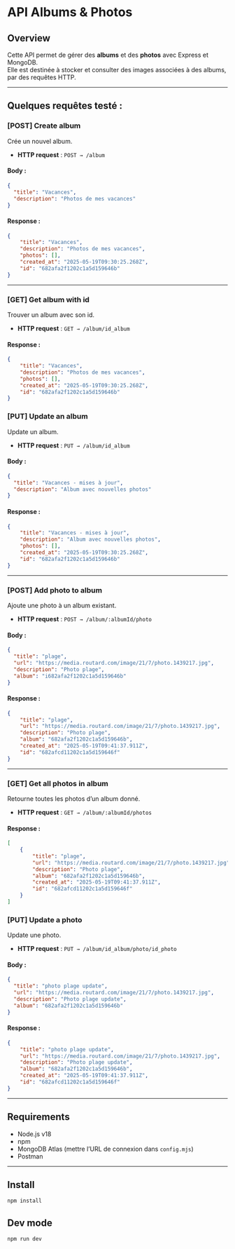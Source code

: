 
# API Albums & Photos

## Overview
Cette API permet de gérer des **albums** et des **photos** avec Express et MongoDB.  
Elle est destinée à stocker et consulter des images associées à des albums, par des requêtes HTTP.

---

## Quelques requêtes testé : 

### [POST] Create album  
Crée un nouvel album.
* **HTTP request** : `POST → /album`

#### Body :
```json
{
  "title": "Vacances",
  "description": "Photos de mes vacances"
}
```

#### Response :
```json
{
    "title": "Vacances",
    "description": "Photos de mes vacances",
    "photos": [],
    "created_at": "2025-05-19T09:30:25.268Z",
    "id": "682afa2f1202c1a5d159646b"
}
```

---

### [GET] Get album with id  
Trouver un album avec son id.

* **HTTP request** : `GET → /album/id_album`

#### Response :
```json
{
    "title": "Vacances",
    "description": "Photos de mes vacances",
    "photos": [],
    "created_at": "2025-05-19T09:30:25.268Z",
    "id": "682afa2f1202c1a5d159646b"
}
```
### [PUT] Update an album
Update un album.

* **HTTP request** : `PUT → /album/id_album`
#### Body :
```json
{
  "title": "Vacances - mises à jour",
  "description": "Album avec nouvelles photos"
}
```

#### Response :
```json
{
    "title": "Vacances - mises à jour",
    "description": "Album avec nouvelles photos",
    "photos": [],
    "created_at": "2025-05-19T09:30:25.268Z",
    "id": "682afa2f1202c1a5d159646b"
}
```
---

### [POST] Add photo to album  
Ajoute une photo à un album existant.

* **HTTP request** : `POST → /album/:albumId/photo`

#### Body :
```json
{
  "title": "plage",
  "url": "https://media.routard.com/image/21/7/photo.1439217.jpg",
  "description": "Photo plage",
  "album": "i682afa2f1202c1a5d159646b"
}
```

#### Response :
```json
{
    "title": "plage",
    "url": "https://media.routard.com/image/21/7/photo.1439217.jpg",
    "description": "Photo plage",
    "album": "682afa2f1202c1a5d159646b",
    "created_at": "2025-05-19T09:41:37.911Z",
    "id": "682afcd11202c1a5d159646f"
}
```

---

### [GET] Get all photos in album  
Retourne toutes les photos d’un album donné.

* **HTTP request** : `GET → /album/:albumId/photos`

#### Response :
```json
[
    {
        "title": "plage",
        "url": "https://media.routard.com/image/21/7/photo.1439217.jpg",
        "description": "Photo plage",
        "album": "682afa2f1202c1a5d159646b",
        "created_at": "2025-05-19T09:41:37.911Z",
        "id": "682afcd11202c1a5d159646f"
    }
]
```
### [PUT] Update a photo
Update une photo.

* **HTTP request** : `PUT → /album/id_album/photo/id_photo`
#### Body :
```json
{
  "title": "photo plage update",
  "url": "https://media.routard.com/image/21/7/photo.1439217.jpg",
  "description": "Photo plage update",
  "album": "682afa2f1202c1a5d159646b"
}
```

#### Response :
```json
{
    "title": "photo plage update",
    "url": "https://media.routard.com/image/21/7/photo.1439217.jpg",
    "description": "Photo plage update",
    "album": "682afa2f1202c1a5d159646b",
    "created_at": "2025-05-19T09:41:37.911Z",
    "id": "682afcd11202c1a5d159646f"
}
```

---

## Requirements
- Node.js v18
- npm 
- MongoDB Atlas (mettre l’URL de connexion dans `config.mjs`)
- Postman 

---

## Install
```bash
npm install
```

## Dev mode
```bash
npm run dev
```

